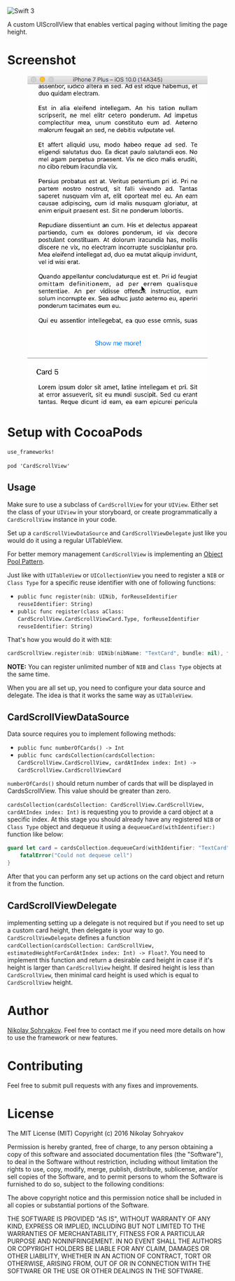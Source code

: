 ![Swift 3](https://img.shields.io/badge/swift-3-orange.svg)

A custom UIScrollView that enables vertical paging without limiting the page height.

# Screenshot

<p align="center">
  <img width="412" height="754" src="assets/screenshot.gif"/>
</p>

# Setup with CocoaPods

```
use_frameworks!

pod 'CardScrollView'
```

## Usage

Make sure to use a subclass of `CardScrollView` for your `UIView`. Either set the class of your `UIView` in your storyboard, or create programmatically a `CardScrollView` instance in your code.

Set up a `cardScrollViewDataSource` and `CardScrollViewDelegate` just like you would do it using a regular UITableView.

For better memory management `CardScrollView` is implementing an [Object Pool Pattern](https://en.wikipedia.org/wiki/Object_pool_pattern).

Just like with `UITableView` or `UICollectionView` you need to register a `NIB` or `Class Type` for a specific reuse identifier with one of following functions:
- `public func register(nib: UINib, forReuseIdentifier reuseIdentifier: String)`
- `public func register(class aClass: CardScrollView.CardScrollViewCard.Type, forReuseIdentifier reuseIdentifier: String)`

That's how you would do it with `NIB`:
```swift
cardScrollView.register(nib: UINib(nibName: "TextCard", bundle: nil), forReuseIdentifier: "TextCard")
```

**NOTE:** You can register unlimited number of `NIB` and `Class Type` objects at the same time.

When you are all set up, you need to configure your data source and delegate. The idea is that it works the same way as `UITableView`.

## CardScrollViewDataSource

Data source requires you to implement following methods:
- `public func numberOfCards() -> Int`
- `public func cardsCollection(cardsCollection: CardScrollView.CardScrollView, cardAtIndex index: Int) -> CardScrollView.CardScrollViewCard`

`numberOfCards()` should return number of cards that will be displayed in CardsScrollView. This value should be greater than zero.

`cardsCollection(cardsCollection: CardScrollView.CardScrollView, cardAtIndex index: Int)` is requesting you to provide a card object at a specific index. At this stage you should already have any registered `NIB` or `Class Type` object and dequeue it using a `dequeueСard(withIdentifier:)` function like below:

```swift
guard let card = cardsCollection.dequeueСard(withIdentifier: "TextCard") as? TextCard else {
    fatalError("Could not dequeue cell")
}
```

After that you can perform any set up actions on the card object and return it from the function.

## CardScrollViewDelegate

implementing setting up a delegate is not required but if you need to set up a custom card height, then delegate is your way to go. `CardScrollViewDelegate` defines a function `cardCollection(cardsCollection: CardScrollView, estimatedHeightForCardAtIndex index: Int) -> Float?`. You need to implement this function and return a desirable card height in case if it's height is larger than `CardScrollView` height. If desired height is less than `CardScrollView`, then minimal card height is used which is equal to `CardScrollView` height.

# Author
[Nikolay Sohryakov](https://ru.linkedin.com/in/nikolay-sohryakov-a3683435). Feel free to contact me if you need more details on how to use the framework or new features.

# Contributing
Feel free to submit pull requests with any fixes and improvements.

# License

The MIT License (MIT)
Copyright (c) 2016 Nikolay Sohryakov

Permission is hereby granted, free of charge, to any person obtaining a copy of this software and associated documentation files (the "Software"), to deal in the Software without restriction, including without limitation the rights to use, copy, modify, merge, publish, distribute, sublicense, and/or sell copies of the Software, and to permit persons to whom the Software is furnished to do so, subject to the following conditions:

The above copyright notice and this permission notice shall be included in all copies or substantial portions of the Software.

THE SOFTWARE IS PROVIDED "AS IS", WITHOUT WARRANTY OF ANY KIND, EXPRESS OR IMPLIED, INCLUDING BUT NOT LIMITED TO THE WARRANTIES OF MERCHANTABILITY, FITNESS FOR A PARTICULAR PURPOSE AND NONINFRINGEMENT. IN NO EVENT SHALL THE AUTHORS OR COPYRIGHT HOLDERS BE LIABLE FOR ANY CLAIM, DAMAGES OR OTHER LIABILITY, WHETHER IN AN ACTION OF CONTRACT, TORT OR OTHERWISE, ARISING FROM, OUT OF OR IN CONNECTION WITH THE SOFTWARE OR THE USE OR OTHER DEALINGS IN THE SOFTWARE.
